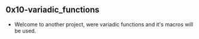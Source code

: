 ## 0x10-variadic_functions

- Welcome to another project, were variadic functions and it's macros will be used. 
